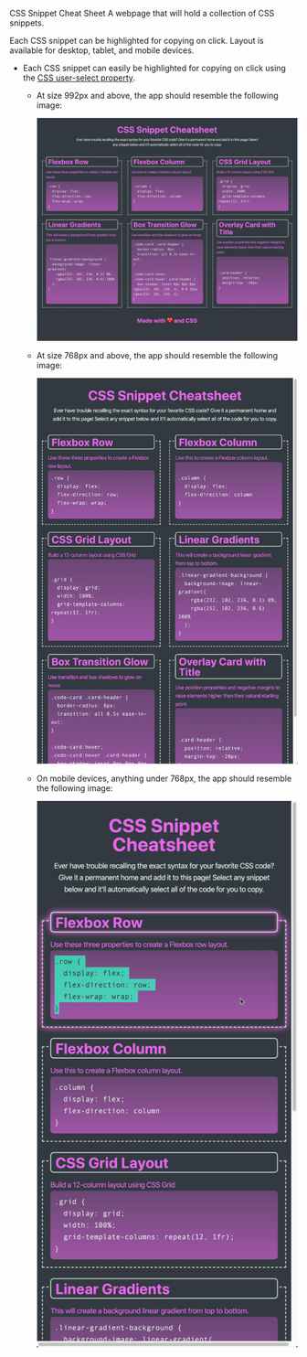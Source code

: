 CSS Snippet Cheat Sheet
A webpage that will hold a collection of CSS snippets.

Each CSS snippet can be highlighted for copying on click. Layout is available for desktop, tablet, and mobile devices. 


* Each CSS snippet can easily be highlighted for copying on click using the [CSS user-select property](https://developer.mozilla.org/en-US/docs/Web/CSS/user-select).

  * At size 992px and above, the app should resemble the following image:

    ![On a desktop, the application displays three CSS code snippets per row.](./Images/01-app-desktop.png)

  * At size 768px and above, the app should resemble the following image:

    ![On a tablet, the application displays two CSS code snippets per row.](./Images/02-app-tablet.png)

  * On mobile devices, anything under 768px, the app should resemble the following image:

    ![On a mobile device, the application displays one CSS code snippet per row.](./Images/03-app-mobile.png)
